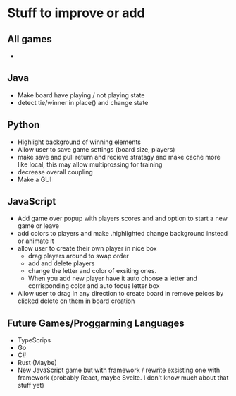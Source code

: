 # Stuff to improve or add

## All games
- 

## Java
- Make board have playing / not playing state
- detect tie/winner in place() and change state

## Python
- Highlight background of winning elements
- Allow user to save game settings (board size, players)
- make save and pull return and recieve stratagy and make cache more like local, this may allow multiprossing for training
- decrease overall coupling
- Make a GUI


## JavaScript
- Add game over popup with players scores and and option to start a new game or leave
- add colors to players and make .highlighted change background instead or animate it
- allow user to create their own player in nice box
    - drag players around to swap order
    - add and delete players
    - change the letter and color of exsiting ones. 
    - When you add new player have it auto choose a letter and corrisponding color and auto focus letter box
- Allow user to drag in any direction to create board in remove peices by clicked delete on them in board creation

## Future Games/Proggarming Languages 
- TypeScrips
- Go
- C#
- Rust (Maybe)
- New JavaScript game but with framework / rewrite exsisting one with framework (probably React, maybe Svelte. I don't know much about that stuff yet)